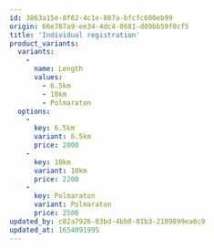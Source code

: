 ```yaml
---
id: 3863a15e-8f62-4c1e-887a-bfcfc600eb99
origin: 66e767a9-ee34-4dc4-8681-d09bb59f0cf5
title: 'Individual registration'
product_variants:
  variants:
    -
      name: Length
      values:
        - 6.5km
        - 10km
        - Polmaraton
  options:
    -
      key: 6.5km
      variant: 6.5km
      price: 2000
    -
      key: 10km
      variant: 10km
      price: 2200
    -
      key: Polmaraton
      variant: Polmaraton
      price: 2500
updated_by: c82a7926-03bd-4bb0-81b3-2109899ea6c9
updated_at: 1654091995
---
```

